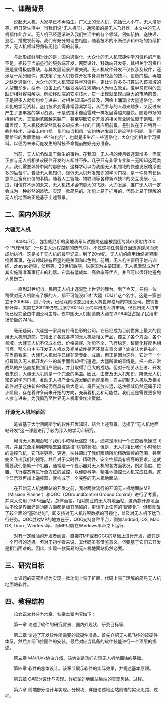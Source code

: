 ## 一、课题背景

　　说起无人机，大家早已不再陌生。广义上的无人机，包括无人小车、无人潜艇等，但日常生活中，当我们说“无人机”时，通常指的是无人飞行器，本文中的无人机都作此含义。无人机已经逐渐进入我们生活中的各个领域，例如航拍、送快递、测绘、播撒农药等。我们有充分的理由相信，随着技术的不断进步和市场的持续扩大，无人机领域将拥有无比广阔的前景。

　　与此形成鲜明对比的是，国内通俗化、大众化的无人机软硬件学习资料的严重不足。相较于当前盛行的服务端开发、网页设计、移动端开发等，其相关学习资料更是显得极度匮缺。与其发展前景严重失调。无人机软件开发不仅仅涉及软件，还涉及一系列硬件，这决定了无人机软件开发本身具有较高的技术、设备门槛。再加之缺乏通俗化、大众化的无人机软硬件学习资料，更让许许多多打算进入该领域的人望而却步。技术、设备上的门槛较难以在短期内人为地去改变。但学习资料的匮缺却相对容易解决。例如移动端的安卓技术，它一出现就呈现出巨大的市场前景，于是很多人就纷纷参与进来，对相关知识进行普及，网络上涌现出大量通俗化、大众化的学习资料。这门技术变得非常容易学习，从而参与的人越来越多，又反过来产生了更丰富的学习资源，于是该技术像滚雪球一样发展得越来越快。随着市场的持续扩大，其辐射范围越来越广，甚至导致安卓开发的相关就业岗位趋于饱和。毋庸置疑，无人机技术显然具有安卓技术一样的广阔应用前景，差别仅在于它稍高一些的技术、设备上的门槛。我们应当相信，它的快速发展只是迟早的问题。我们需要给它的发展添加一些“催化剂”，也就是多生产一些通俗化、大众化的相关学习资料。以便为未来可能发生的科技革命提前做好充分准备。

　　当前，无人机仍然属于新生的事物。在我国，无人机的使用者逐渐增多，但真正参与无人机相关软硬件开发的人却并不多。几乎只有非常专业和一无所知这两类人。我们需要填补中间的那部分。这样才可以为我国无人机领域的快速发展增添更多的后备军。普及无人机知识、降低无人机开发知识的学习门槛，是一件具有长远意义且富有价值的事情。随着人工智能、物联网等各种新兴技术的交互发展、促进，相信在不远的未来，无人机技术会有更大的飞跃。大力发展、推广无人机一定会成为一种必然的趋势。实现一款简易的、功能上易于扩展的、代码上易于理解的无人机地面站正是基于上述背景。

## 二、国内外现状

### 大疆无人机

　　1849年7月，包围威尼斯的奥地利军队试图向这座被围困的城市发射约200个“气球母舰”（一种由人远程控制的热气球）。不过这项任务最终因遭遇逆风而未成功执行。这是关于无人机的最早记录。到了20世纪，无人机的应用始终紧紧围绕着军事，在该领域较有声望的是美国和以色列。前期，无人机主要用于射击训练、zhayao运输、侦察等。20世纪后期，以美国为主要国家，无人机渐渐成为了其实施精准军事打击的利器。它具有低成本、高效率等优点，并且可以很好地避免人员伤亡。

　　一直到21世纪初，民用无人机才逐渐登上世界的舞台。到了今天，任何一位稍微对无人机略有了解的人，都不可能没听过“大疆（DIJ）”这个名字。这是一家创立于2006年，到了今天，已经深刻改变民用无人机世界格局的中国公司。按销售额计算，美国在2017年仍然占据了60％以上的军用无人机市场。但民用无人机市场已经完全由中国公司主导。仅中国无人机制造商大疆在2018年就占据了民用市场份额的74％。

　　毫无疑问，大疆是一家具有传奇色彩的公司。它已经成为目前世界上最大的民用无人机制造商。它推出了各式各样的无人机及相关产品，覆盖了各个方面、各个领域。大疆无人机不仅成本低、价格亲民、功能齐全、飞行稳定，智能化程度也相当高。那么自主去开发无人机以及相关软件是否还具有意义呢？笔者认为是有的。在当前看来，大疆无人机似乎已经非常专业、成熟，但正是因为这样，它对于一个打算踏入无人机开发产业的新手而言却相当遥远。大疆所做的事情是，把一款非常成熟的产品直接搬到用户眼前，并且取得了巨大的成功。但对于相关从业者、开发者来说，大疆无人机则是一个完全的黑盒。因此，由普及无人机知识、降低无人机知识的学习门槛，推动无人机产业快速发展的角度来看，自主研制无人机以及相关软件对于这块新兴领域仍然具有重大意义。将目光放长远，这块领域仍然还属于起步阶段，存在着许多尚未开拓的方向，充满着机会和可能性。我们还是需要更多的人参与进来，为我国乃至世界无人机事业作出贡献。

### 开源无人机地面站

　　笔者基于大学期间所学的软件开发知识，结合上述背景，选择了“无人机地面站开发”这一课题进行了较为深入的学习和研究。

　　何谓无人机地面站？我们小时候玩遥控飞机，通常是采用一个遥控器来操控飞机，并且完全采用纯肉眼去监控遥控飞机的状况。但是，无人机相比我们小时候玩的遥控飞机，它飞得更高、更远，往往超出了我们眼睛所能精确监控的范围，甚至完全飞出我们的视野。并且对于实时性、精确性、安全性都具有极高的要求。这就需要我们借助一个机器，通常是一个显示器对无人机的各方面状况，例如高度、位置、飞行姿态等进行全方位的监控，以便更科学、精准地操控无人机完成任务。这个显示器再加上遥控器，就构成了一个完整的无人机地面站。

　　在开始无人机地面站的开发之前，我对两款流行的开源无人机地面站MP（Mission Planner）和QGC（QGroundControl Ground Control）进行了考察。并深入使用了MP地面站。总体而言，相对商业的无人机地面站，这两款开源地面站不论是界面还是功能方面都是极其简陋的，更谈不上任何的“智能化”。但都具备了较全面的“基础功能”，即支持对无人机各项数据的可视化，以及对无人机下达飞行任务。QGC胜过MP的地方在于，QGC支持各种平台，例如Android, iOS, Mac OS, Linux, Windows等。而MP只能在Windows平台之上运行。

　　对有一定经验的开发者而言，直接在MP或者QGC的基础上进行开发，或许是一个可行的选择。但对于初学者来说，其代码虽有借鉴意义，但要基于它们去开发是相当困难的。因此，实现一款简易的无人机地面站仍然必要。

## 三、研究目标

　　本课题的研究目标为实现一款功能上易于扩展、代码上易于理解的简易无人机地面站软件。

## 四、教程结构

　　论文正文共分为六章，各章主要内容如下：

　　第一章 论述了软件的研究背景、国内外现状、研究目标等。

　　第二章 论述了开发软件所需要的软硬件准备。首先介绍无人机飞控的软硬件体系，然后介绍飞控固件的安装。最后对应当具备的软件技能进行一个顶层的描述。

　　第三章 MAVLink协议介绍。该协议是我们实现无人机地面站的基础。

　　第四章 软件的总体设计。该章节展示软件的实际效果，并阐述基本原理。

　　第五章 C#部分设计与实现。详细论述地面站后端的实现思路、过程。

　　第六章 前端部分设计与实现。分模块，详细论述地面站前端的实现思路、过程。